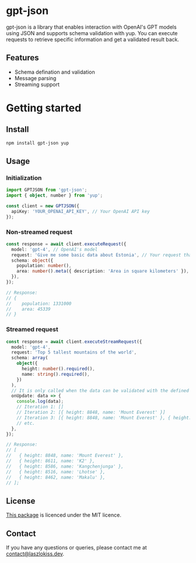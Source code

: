 # gpt-json

gpt-json is a library that enables interaction with OpenAI's GPT models using JSON and supports schema validation with yup. You can execute requests to retrieve specific information and get a validated result back.

## Features

- Schema defination and validation
- Message parsing
- Streaming support

# Getting started

## Install

```bash
npm install gpt-json yup
```

## Usage

### Initialization

```ts
import GPTJSON from 'gpt-json';
import { object, number } from 'yup';

const client = new GPTJSON({
  apiKey: 'YOUR_OPENAI_API_KEY', // Your OpenAI API key
});
```

### Non-streamed request

```ts
const response = await client.executeRequest({
  model: 'gpt-4', // OpenAI's model
  request: 'Give me some basic data about Estonia', // Your request that targets the GPT API
  schema: object({
    population: number(),
    area: number().meta({ description: 'Area in square kilometers' }), // Use descriptions to get more consistent responses. E.g. you can define the unit of measure to prevent metric/imperial system issues.
  }),
});

// Response:
// {
//    population: 1331000
//    area: 45339
// }
```

### Streamed request

```ts
const response = await client.executeStreamRequest({
  model: 'gpt-4',
  request: 'Top 5 tallest mountains of the world',
  schema: array(
    object({
      height: number().required(),
      name: string().required(),
    })
  ),
  // It is only called when the data can be validated with the defined schema
  onUpdate: data => {
    console.log(data);
    // Iteration 1: []
    // Iteration 2: [{ height: 8848, name: 'Mount Everest' }]
    // Iteration 3: [{ height: 8848, name: 'Mount Everest' }, { height: 8611, name: 'K2' }]
    // etc.
  },
});

// Response:
// [
//   { height: 8848, name: 'Mount Everest' },
//   { height: 8611, name: 'K2' },
//   { height: 8586, name: 'Kangchenjunga' },
//   { height: 8516, name: 'Lhotse' },
//   { height: 8462, name: 'Makalu' },
// ];
```

## License

[This package](https://github.com/KLaci/gpt-json/blob/main/LICENSE) is licenced under the MIT licence.

## Contact

If you have any questions or queries, please contact me at contact@laszlokiss.dev.
